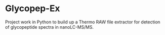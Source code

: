 # Glycopep-Ex
Project work in Python to build up a Thermo RAW file extractor for detection of glycopeptide spectra in nanoLC-MS/MS.
